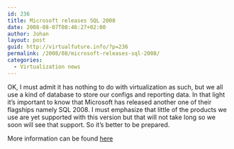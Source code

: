 ```yaml
---
id: 236
title: Microsoft releases SQL 2008
date: 2008-08-07T08:46:27+02:00
author: Johan
layout: post
guid: http://virtualfuture.info/?p=236
permalink: /2008/08/microsoft-releases-sql-2008/
categories:
  - Virtualization news
---
```

OK, I must admit it has nothing to do with virtualization as such, but we all use a kind of database to store our configs and reporting data. In that light it&#8217;s important to know that Microsoft has released another one of their flagships namely SQL 2008. I must emphasize that little of the products we use are yet supported with this version but that will not take long so we soon will see that support. So it&#8217;s better to be prepared.

More information can be found <a href="http://www.microsoft.com/sqlserver/2008/en/us/overview.aspx" target="_blank">here</a>